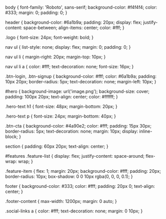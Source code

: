 body {
    font-family: 'Roboto', sans-serif;
    background-color: #f4f4f4;
    color: #333;
    margin: 0;
    padding: 0;
}

header {
    background-color: #6a1b9a;
    padding: 20px;
    display: flex;
    justify-content: space-between;
    align-items: center;
    color: #fff;
}

.logo {
    font-size: 24px;
    font-weight: bold;
}

nav ul {
    list-style: none;
    display: flex;
    margin: 0;
    padding: 0;
}

nav ul li {
    margin-right: 20px;
    margin-top: 10px;
}

nav ul li a {
    color: #fff;
    text-decoration: none;
    font-size: 16px;
}

.btn-login, .btn-signup {
    background-color: #fff;
    color: #6a1b9a;
    padding: 10px 20px;
    border-radius: 5px;
    text-decoration: none;
    margin-left: 10px;
}

#hero {
    background-image: url('image.png');
    background-size: cover;
    padding: 100px 20px;
    text-align: center;
    color: #ffffff;
}

.hero-text h1 {
    font-size: 48px;
    margin-bottom: 20px;
}

.hero-text p {
    font-size: 24px;
    margin-bottom: 40px;
}

.btn-cta {
    background-color: #4a90e2;
    color: #fff;
    padding: 15px 30px;
    border-radius: 5px;
    text-decoration: none;
    margin: 10px;
    display: inline-block;
}

section {
    padding: 60px 20px;
    text-align: center;
}

#features .feature-list {
    display: flex;
    justify-content: space-around;
    flex-wrap: wrap;
}

.feature-item {
    flex: 1;
    margin: 20px;
    background-color: #fff;
    padding: 20px;
    border-radius: 10px;
    box-shadow: 0 0 10px rgba(0, 0, 0, 0.1);
}

footer {
    background-color: #333;
    color: #fff;
    padding: 20px 0;
    text-align: center;
}

.footer-content {
    max-width: 1200px;
    margin: 0 auto;
}

.social-links a {
    color: #fff;
    text-decoration: none;
    margin: 0 10px;
}
